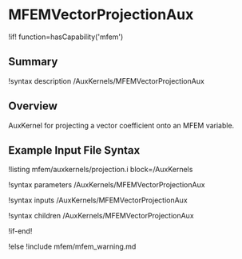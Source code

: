 # MFEMVectorProjectionAux

!if! function=hasCapability('mfem')

## Summary

!syntax description /AuxKernels/MFEMVectorProjectionAux

## Overview

AuxKernel for projecting a vector coefficient onto an MFEM variable.

## Example Input File Syntax

!listing mfem/auxkernels/projection.i block=/AuxKernels

!syntax parameters /AuxKernels/MFEMVectorProjectionAux

!syntax inputs /AuxKernels/MFEMVectorProjectionAux

!syntax children /AuxKernels/MFEMVectorProjectionAux

!if-end!

!else
!include mfem/mfem_warning.md
